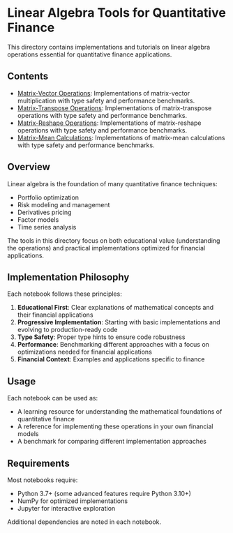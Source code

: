 # Linear Algebra Tools for Quantitative Finance

This directory contains implementations and tutorials on linear algebra operations essential for quantitative finance applications.

## Contents

- [Matrix-Vector Operations](./matrix_vector_operations.ipynb): Implementations of matrix-vector multiplication with type safety and performance benchmarks.
- [Matrix-Transpose Operations](./matrix_transpose_operations.ipynb): Implementations of matrix-transpose operations with type safety and performance benchmarks.
- [Matrix-Reshape Operations](./matrix_reshape_operations.ipynb): Implementations of matrix-reshape operations with type safety and performance benchmarks.
- [Matrix-Mean Calculations](./matrix_transpose_operations.ipynb): Implementations of matrix-mean calculations with type safety and performance benchmarks.

## Overview

Linear algebra is the foundation of many quantitative finance techniques:

- Portfolio optimization
- Risk modeling and management
- Derivatives pricing
- Factor models
- Time series analysis

The tools in this directory focus on both educational value (understanding the operations) and practical implementations optimized for financial applications.

## Implementation Philosophy

Each notebook follows these principles:

1. **Educational First**: Clear explanations of mathematical concepts and their financial applications
2. **Progressive Implementation**: Starting with basic implementations and evolving to production-ready code
3. **Type Safety**: Proper type hints to ensure code robustness
4. **Performance**: Benchmarking different approaches with a focus on optimizations needed for financial applications
5. **Financial Context**: Examples and applications specific to finance

## Usage

Each notebook can be used as:

- A learning resource for understanding the mathematical foundations of quantitative finance
- A reference for implementing these operations in your own financial models
- A benchmark for comparing different implementation approaches

## Requirements

Most notebooks require:
- Python 3.7+ (some advanced features require Python 3.10+)
- NumPy for optimized implementations
- Jupyter for interactive exploration

Additional dependencies are noted in each notebook.
